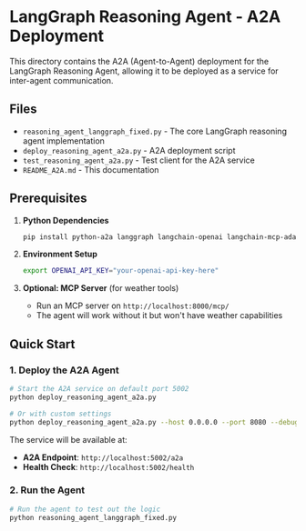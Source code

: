 # LangGraph Reasoning Agent - A2A Deployment

This directory contains the A2A (Agent-to-Agent) deployment for the LangGraph Reasoning Agent, allowing it to be deployed as a service for inter-agent communication.

## Files

- `reasoning_agent_langgraph_fixed.py` - The core LangGraph reasoning agent implementation
- `deploy_reasoning_agent_a2a.py` - A2A deployment script
- `test_reasoning_agent_a2a.py` - Test client for the A2A service
- `README_A2A.md` - This documentation

## Prerequisites

1. **Python Dependencies**
   ```bash
   pip install python-a2a langgraph langchain-openai langchain-mcp-adapters
   ```

2. **Environment Setup**
   ```bash
   export OPENAI_API_KEY="your-openai-api-key-here"
   ```

3. **Optional: MCP Server** (for weather tools)
   - Run an MCP server on `http://localhost:8000/mcp/` 
   - The agent will work without it but won't have weather capabilities

## Quick Start

### 1. Deploy the A2A Agent

```bash
# Start the A2A service on default port 5002
python deploy_reasoning_agent_a2a.py

# Or with custom settings
python deploy_reasoning_agent_a2a.py --host 0.0.0.0 --port 8080 --debug
```

The service will be available at:
- **A2A Endpoint**: `http://localhost:5002/a2a`
- **Health Check**: `http://localhost:5002/health`

### 2. Run the Agent

```bash
# Run the agent to test out the logic
python reasoning_agent_langgraph_fixed.py
```
